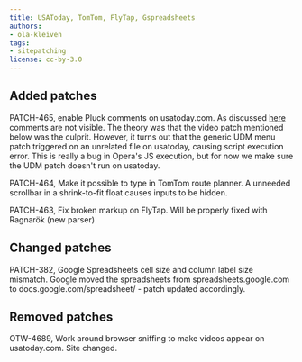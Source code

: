 ```yaml
---
title: USAToday, TomTom, FlyTap, Gspreadsheets
authors:
- ola-kleiven
tags:
- sitepatching
license: cc-by-3.0
---
```


## Added patches

PATCH-465, enable Pluck comments on usatoday.com. As discussed <a href="http://my.opera.com/community/forums/topic.dml?id=1070982" target="_blank">here</a> comments are not visible. The theory was that the video patch mentioned below was the culprit. However, it turns out that the generic UDM menu patch triggered on an unrelated file on usatoday, causing script execution error. This is really a bug in Opera&#39;s JS execution, but for now we make sure the UDM patch doesn&#39;t run on usatoday.

PATCH-464, Make it possible to type in TomTom route planner. A unneeded scrollbar in a shrink-to-fit float causes inputs to be hidden.

PATCH-463, Fix broken markup on FlyTap. Will be properly fixed with Ragnarök (new parser)

## Changed patches

PATCH-382, Google Spreadsheets cell size and column label size mismatch. Google moved the spreadsheets from spreadsheets.google.com to docs.google.com/spreadsheet/ - patch updated accordingly.

## Removed patches

OTW-4689, Work around browser sniffing to make videos appear on usatoday.com. Site changed.
